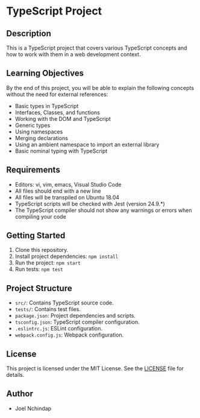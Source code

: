 # TypeScript Project

## Description

This is a TypeScript project that covers various TypeScript concepts and how to work with them in a web development context.

## Learning Objectives

By the end of this project, you will be able to explain the following concepts without the need for external references:

- Basic types in TypeScript
- Interfaces, Classes, and functions
- Working with the DOM and TypeScript
- Generic types
- Using namespaces
- Merging declarations
- Using an ambient namespace to import an external library
- Basic nominal typing with TypeScript

## Requirements

- Editors: vi, vim, emacs, Visual Studio Code
- All files should end with a new line
- All files will be transpiled on Ubuntu 18.04
- TypeScript scripts will be checked with Jest (version 24.9.*)
- The TypeScript compiler should not show any warnings or errors when compiling your code

## Getting Started

1. Clone this repository.
2. Install project dependencies: `npm install`
3. Run the project: `npm start`
4. Run tests: `npm test`

## Project Structure

- `src/`: Contains TypeScript source code.
- `tests/`: Contains test files.
- `package.json`: Project dependencies and scripts.
- `tsconfig.json`: TypeScript compiler configuration.
- `.eslintrc.js`: ESLint configuration.
- `webpack.config.js`: Webpack configuration.

## License

This project is licensed under the MIT License. See the [LICENSE](LICENSE) file for details.

## Author

- Joel Nchindap
